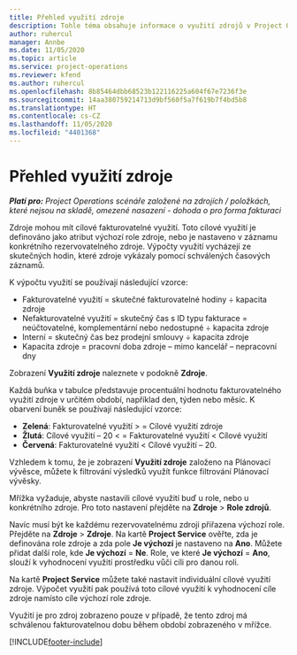 ```yaml
---
title: Přehled využití zdroje
description: Tohle téma obsahuje informace o využití zdrojů v Project Operations.
author: ruhercul
manager: Annbe
ms.date: 11/05/2020
ms.topic: article
ms.service: project-operations
ms.reviewer: kfend
ms.author: ruhercul
ms.openlocfilehash: 8b85464dbb68523b122116225a604f67e7236f3e
ms.sourcegitcommit: 14aa380759214713d9bf560f5a7f619b7f4bd5b8
ms.translationtype: HT
ms.contentlocale: cs-CZ
ms.lasthandoff: 11/05/2020
ms.locfileid: "4401368"
---
```

# <a name="resource-utilization-overview"></a>Přehled využití zdroje

_**Platí pro:** Project Operations scénáře založené na zdrojích / položkách, které nejsou na skladě, omezené nasazení - dohoda o pro forma fakturaci_

Zdroje mohou mít cílové fakturovatelné využití. Toto cílové využití je definováno jako atribut výchozí role zdroje, nebo je nastaveno v záznamu konkrétního rezervovatelného zdroje. Výpočty využití vycházejí ze skutečných hodin, které zdroje vykázaly pomocí schválených časových záznamů.

K výpočtu využití se používají následující vzorce:

  - Fakturovatelné využití = skutečné fakturovatelné hodiny ÷ kapacita zdroje
  - Nefakturovatelné využití = skutečný čas s ID typu fakturace = neúčtovatelné, komplementární nebo nedostupné ÷ kapacita zdroje
  - Interní = skutečný čas bez prodejní smlouvy ÷ kapacita zdroje
  - Kapacita zdroje = pracovní doba zdroje – mimo kancelář – nepracovní dny

Zobrazení **Využití zdroje** naleznete v podokně **Zdroje**.

Každá buňka v tabulce představuje procentuální hodnotu fakturovatelného využití zdroje v určitém období, například den, týden nebo měsíc. K obarvení buněk se používají následující vzorce:

  - **Zelená**: Fakturovatelné využití > = Cílové využití zdroje
  - **Žlutá**: Cílové využití – 20 < = Fakturovatelné využití < Cílové využití
  - **Červená**: Fakturovatelné využití < Cílové využití – 20.

Vzhledem k tomu, že je zobrazení **Využití zdroje** založeno na Plánovací vývěsce, můžete k filtrování výsledků využít funkce filtrování Plánovací vývěsky.

Mřížka vyžaduje, abyste nastavili cílové využití buď u role, nebo u konkrétního zdroje. Pro toto nastavení přejděte na **Zdroje** > **Role zdrojů**.

Navíc musí být ke každému rezervovatelnému zdroji přiřazena výchozí role. Přejděte na **Zdroje** > **Zdroje**. Na kartě **Project Service** ověřte, zda je definována role zdroje a zda pole **Je výchozí** je nastaveno na **Ano**. Můžete přidat další role, kde **Je výchozí** = **Ne**. Role, ve které **Je výchozí** = **Ano**, slouží k vyhodnocení využití prostředku vůči cíli pro danou roli.

Na kartě **Project Service** můžete také nastavit individuální cílové využití zdroje. Výpočet využití pak používá toto cílové využití k vyhodnocení cíle zdroje namísto cíle výchozí role zdroje.

Využití je pro zdroj zobrazeno pouze v případě, že tento zdroj má schválenou fakturovatelnou dobu během období zobrazeného v mřížce.


[!INCLUDE[footer-include](../includes/footer-banner.md)]